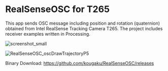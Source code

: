 # RealSenseOSC for T265

This app sends OSC message including position and rotation (quaternion) obtained from Intel RealSense Tracking Camera T265. The project includes receiver examples written in Processing.

![screenshot_small](https://user-images.githubusercontent.com/736387/57397339-6d8ff800-7207-11e9-8ef9-94ebf7ee1f9c.png)

![RealSenseOSC_oscDrawTrajectoryP5](https://user-images.githubusercontent.com/736387/56378594-7b75dd00-6248-11e9-813d-e4ecb1e85782.png)

Binary Download: https://github.com/kougaku/RealSenseOSC/releases
